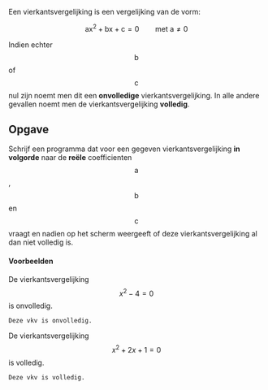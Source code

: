 Een vierkantsvergelijking is een vergelijking van de vorm:

$$\mathsf{ ax^2+bx+c = 0 \qquad \text{met } a\not = 0}$$

Indien echter $$\mathsf{b}$$ of $$\mathsf{c}$$ nul zijn noemt men dit een **onvolledige** vierkantsvergelijking. In alle andere gevallen noemt men de vierkantsvergelijking **volledig**.

## Opgave

Schrijf een programma dat voor een gegeven vierkantsvergelijking **in volgorde** naar de **reële** coefficienten $$\mathsf{a}$$, $$\mathsf{b}$$ en $$\mathsf{c}$$ vraagt en nadien op het scherm weergeeft of deze vierkantsvergelijking al dan niet volledig is.

#### Voorbeelden
De vierkantsvergelijking $$x^2-4 = 0$$ is onvolledig.
```
Deze vkv is onvolledig.
```

De vierkantsvergelijking $$x^2+2x+1 = 0$$ is volledig.
```
Deze vkv is volledig.
```
